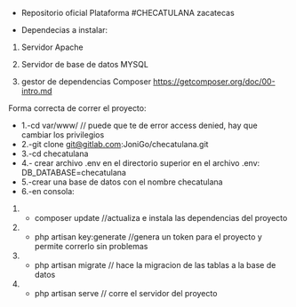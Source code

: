 
- Repositorio oficial Plataforma #CHECATULANA zacatecas

- Dependecias a instalar:
    
1. Servidor Apache
    
1. Servidor de base de datos MYSQL 
1. gestor de dependencias Composer https://getcomposer.org/doc/00-intro.md

Forma correcta de correr el proyecto:

- 1.-cd var/www/ // puede que te de error access denied, hay que cambiar los privilegios
- 2.-git clone git@gitlab.com:JoniGo/checatulana.git
- 3.-cd checatulana
- 4.- crear archivo .env en el directorio superior en el archivo .env:
        DB_DATABASE=checatulana
- 5.-crear una base de datos con el nombre checatulana
- 6.-en consola:
       
1.  - composer update //actualiza e  instala las dependencias del proyecto
       
1.  - php artisan key:generate //genera un token para el proyecto y permite correrlo sin problemas 
       
1.  - php artisan migrate // hace la migracion de las tablas a la base de datos 

1. - php artisan serve // corre el servidor del proyecto

